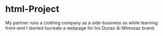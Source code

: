 # html-Project
My partner runs a clothing company as a side-business so while learning front-end I started tocreate a webpage for his Dozaz-&-Mimozaz brand.
